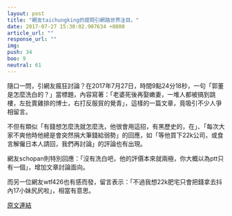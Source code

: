 ```yaml
---
layout: post
title: "網友taichungking的提問引網路世界注目。"
date: 2017-07-27 15:30:02.907634 +0800
article_url: ""
response_url: ""
img: 
push: 34
boo: 9
neutral: 61
---
```


隨口一問，引網友瘋狂討論？在2017年7月27日，時間9點24分18秒，一句「郭董是怎麼洗白的？」當標題，內容寫著：「老婆死後再娶嫩妻，一堆人都被搞到跳樓，左批賣雞排的博士，右打反服貿的覺青」，這樣的一篇文章，竟吸引不少人爭相留言。

不但有類似「有錢想怎麼洗就怎麼洗，他很會用這招，有黑歷史的，在」、「每次大家不爽他時他總是會突然捐大筆錢給弱勢」的回應，如「等他買下22k公司，或食言解僱日本人請回，我們再討論」的評論也有出現。

網友schopan則特別回應：「沒有洗白吧，他的評價本來就兩極，你大概以為ptt只有一個」，增加文章討論面向。

而另一位網友wtf426也有感而發，留言表示：「不過我想22k肥宅只會把錢拿去抖內17小妹尻尻啦」，相當有意思。

<a href = "https://www.ptt.cc/bbs/Gossiping/M.1501118660.A.656.html">原文連結</a>

